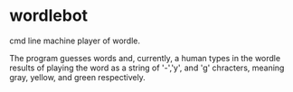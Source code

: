 # wordlebot
cmd line machine player of wordle.

The program guesses words and, currently, a human types in the wordle results of playing the word as a string of '-','y', and 'g' chracters, meaning gray, yellow, and green respectively.
